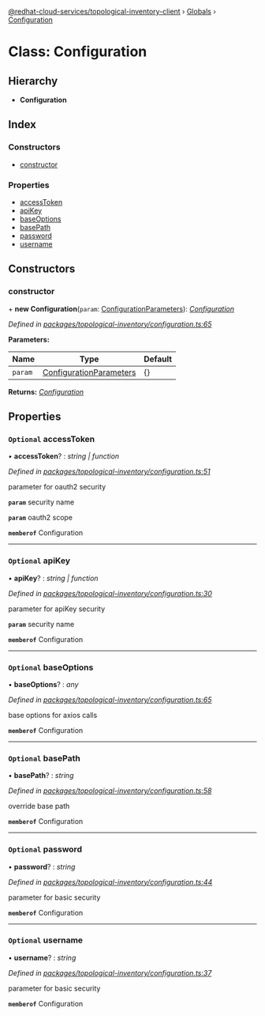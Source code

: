 [@redhat-cloud-services/topological-inventory-client](../README.md) › [Globals](../globals.md) › [Configuration](configuration.md)

# Class: Configuration

## Hierarchy

* **Configuration**

## Index

### Constructors

* [constructor](configuration.md#constructor)

### Properties

* [accessToken](configuration.md#optional-accesstoken)
* [apiKey](configuration.md#optional-apikey)
* [baseOptions](configuration.md#optional-baseoptions)
* [basePath](configuration.md#optional-basepath)
* [password](configuration.md#optional-password)
* [username](configuration.md#optional-username)

## Constructors

###  constructor

\+ **new Configuration**(`param`: [ConfigurationParameters](../interfaces/configurationparameters.md)): *[Configuration](configuration.md)*

*Defined in [packages/topological-inventory/configuration.ts:65](https://github.com/leSamo/javascript-clients/blob/master/packages/topological-inventory/configuration.ts#L65)*

**Parameters:**

Name | Type | Default |
------ | ------ | ------ |
`param` | [ConfigurationParameters](../interfaces/configurationparameters.md) | {} |

**Returns:** *[Configuration](configuration.md)*

## Properties

### `Optional` accessToken

• **accessToken**? : *string | function*

*Defined in [packages/topological-inventory/configuration.ts:51](https://github.com/leSamo/javascript-clients/blob/master/packages/topological-inventory/configuration.ts#L51)*

parameter for oauth2 security

**`param`** security name

**`param`** oauth2 scope

**`memberof`** Configuration

___

### `Optional` apiKey

• **apiKey**? : *string | function*

*Defined in [packages/topological-inventory/configuration.ts:30](https://github.com/leSamo/javascript-clients/blob/master/packages/topological-inventory/configuration.ts#L30)*

parameter for apiKey security

**`param`** security name

**`memberof`** Configuration

___

### `Optional` baseOptions

• **baseOptions**? : *any*

*Defined in [packages/topological-inventory/configuration.ts:65](https://github.com/leSamo/javascript-clients/blob/master/packages/topological-inventory/configuration.ts#L65)*

base options for axios calls

**`memberof`** Configuration

___

### `Optional` basePath

• **basePath**? : *string*

*Defined in [packages/topological-inventory/configuration.ts:58](https://github.com/leSamo/javascript-clients/blob/master/packages/topological-inventory/configuration.ts#L58)*

override base path

**`memberof`** Configuration

___

### `Optional` password

• **password**? : *string*

*Defined in [packages/topological-inventory/configuration.ts:44](https://github.com/leSamo/javascript-clients/blob/master/packages/topological-inventory/configuration.ts#L44)*

parameter for basic security

**`memberof`** Configuration

___

### `Optional` username

• **username**? : *string*

*Defined in [packages/topological-inventory/configuration.ts:37](https://github.com/leSamo/javascript-clients/blob/master/packages/topological-inventory/configuration.ts#L37)*

parameter for basic security

**`memberof`** Configuration
